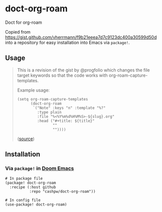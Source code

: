 # doct-org-roam

Doct for org-roam

Copied from https://gist.github.com/vherrmann/f9b21eeea7d7c9123dc400a30599d50d into a repository for easy installation into Emacs via `package!`.

## Usage

> This is a revision of the gist by @progfolio which changes the file target keywords so that the code works with org-roam-capture-templates.
> 
> Example usage:
> 
> ```elisp
> (setq org-roam-capture-templates
>       (doct-org-roam
>        `("Note" :keys "n" :template "%?"
>          :type plain
>          :file "%<%Y%m%d%H%M%S>-${slug}.org"
>          :head ("#+title: ${title}"
>                 ""
>                 ""))))
> ```
> 
> ([source](https://gist.github.com/vherrmann/f9b21eeea7d7c9123dc400a30599d50d?permalink_comment_id=4063298#gistcomment-4063298))

## Installation

### Via `package!` in [Doom Emacs](https://github.com/doomemacs/doomemacs)

```elisp
# In package file
(package! doct-org-roam
  :recipe (:host github
           :repo "cashpw/doct-org-roam"))
           
# In config file
(use-package! doct-org-roam)
```
